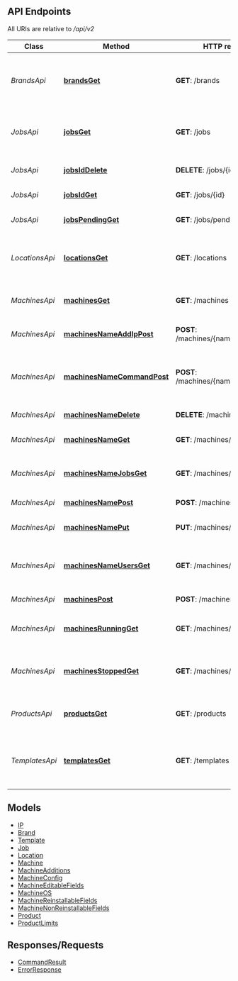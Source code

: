 ## API Endpoints

All URIs are relative to */api/v2*

Class | Method | HTTP request | Description
------------ | ------------- | ------------- | -------------
*BrandsApi* | [**brandsGet**](docs/Api/BrandsApi.md#brandsget) | **GET**: /brands | Returns list of all available preinstalled software set.
*JobsApi* | [**jobsGet**](docs/Api/JobsApi.md#jobsget) | **GET**: /jobs | List of all planned and completed commands.
*JobsApi* | [**jobsIdDelete**](docs/Api/JobsApi.md#jobsiddelete) | **DELETE**: /jobs/{id} | Cancel specified Job.
*JobsApi* | [**jobsIdGet**](docs/Api/JobsApi.md#jobsidget) | **GET**: /jobs/{id} | View single Job details.
*JobsApi* | [**jobsPendingGet**](docs/Api/JobsApi.md#jobspendingget) | **GET**: /jobs/pending | List of all planned commands.
*LocationsApi* | [**locationsGet**](docs/Api/LocationsApi.md#locationsget) | **GET**: /locations | Returns list of locations available for new machines.
*MachinesApi* | [**machinesGet**](docs/Api/MachinesApi.md#machinesget) | **GET**: /machines | Returns machines list in short form.
*MachinesApi* | [**machinesNameAddIpPost**](docs/Api/MachinesApi.md#machinesnameaddippost) | **POST**: /machines/{name}/add_ip | Send unary machine command
*MachinesApi* | [**machinesNameCommandPost**](docs/Api/MachinesApi.md#machinesnamecommandpost) | **POST**: /machines/{name}/{command} | Send single command which does not needs additional options.
*MachinesApi* | [**machinesNameDelete**](docs/Api/MachinesApi.md#machinesnamedelete) | **DELETE**: /machines/{name} | Terminate machine
*MachinesApi* | [**machinesNameGet**](docs/Api/MachinesApi.md#machinesnameget) | **GET**: /machines/{name} | Returns machine details
*MachinesApi* | [**machinesNameJobsGet**](docs/Api/MachinesApi.md#machinesnamejobsget) | **GET**: /machines/{name}/jobs | Returns list of jobs assigned to machine.
*MachinesApi* | [**machinesNamePost**](docs/Api/MachinesApi.md#machinesnamepost) | **POST**: /machines/{name} | Reinstall machine
*MachinesApi* | [**machinesNamePut**](docs/Api/MachinesApi.md#machinesnameput) | **PUT**: /machines/{name} | Update machine details
*MachinesApi* | [**machinesNameUsersGet**](docs/Api/MachinesApi.md#machinesnameusersget) | **GET**: /machines/{name}/users | Returns list of additional system users.
*MachinesApi* | [**machinesPost**](docs/Api/MachinesApi.md#machinespost) | **POST**: /machines | Create new machine.
*MachinesApi* | [**machinesRunningGet**](docs/Api/MachinesApi.md#machinesrunningget) | **GET**: /machines/running | Returns list of currently running machines.
*MachinesApi* | [**machinesStoppedGet**](docs/Api/MachinesApi.md#machinesstoppedget) | **GET**: /machines/stopped | Returns list of currently stopped or suspended machines.
*ProductsApi* | [**productsGet**](docs/Api/ProductsApi.md#productsget) | **GET**: /products | Returns list of all available products.
*TemplatesApi* | [**templatesGet**](docs/Api/TemplatesApi.md#templatesget) | **GET**: /templates | Returns list of all templates available for new machines.

## Models

 - [IP](docs/Model/IP.md)
 - [Brand](docs/Model/Brand.md)
 - [Template](docs/Model/TemplateDefinition.md)
 - [Job](docs/Model/JobDefinition.md)
 - [Location](docs/Model/LocationDefinition.md)
 - [Machine](docs/Model/MachineDefinition.md)
 - [MachineAdditions](docs/Model/MachineAdditionsDefinition.md)
 - [MachineConfig](docs/Model/MachineConfig.md)
 - [MachineEditableFields](docs/Model/MachineEditableFields.md)
 - [MachineOS](docs/Model/MachineOS.md)
 - [MachineReinstallableFields](docs/Model/MachineReinstallableFields.md)
 - [MachineNonReinstallableFields](docs/Model/MachineNonReinstallableFields.md)
 - [Product](docs/Model/ProductDefinition.md)
 - [ProductLimits](docs/Model/ProductDefinitionLimits.md)
 
## Responses/Requests
 - [CommandResult](docs/Model/CommandResult.md)
 - [ErrorResponse](docs/Model/ErrorResponse.md)
